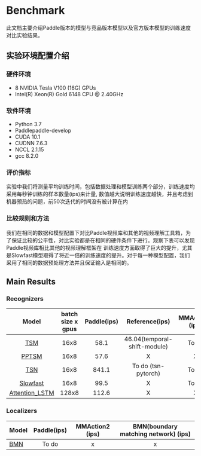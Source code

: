 # Benchmark

此文档主要介绍Paddle版本的模型与竞品版本模型以及官方版本模型的训练速度对比实验结果。

## 实验环境配置介绍
### 硬件环境

- 8 NVIDIA Tesla V100 (16G) GPUs
- Intel(R) Xeon(R) Gold 6148 CPU @ 2.40GHz

### 软件环境

- Python 3.7
- Paddlepaddle-develop
- CUDA 10.1
- CUDNN 7.6.3
- NCCL 2.1.15
- gcc 8.2.0

### 评价指标

实验中我们将测量平均训练时间，包括数据处理和模型训练两个部分，训练速度均采用每秒钟训练的样本数量(ips)来计量,
数值越大说明训练速度越快，并且考虑到机器预热的问题，前50次迭代的时间没有被计算在内

### 比较规则和方法

我们在相同的数据和模型配置下对比Paddle视频库和其他的视频理解工具箱，为了保证比较的公平性，对比实验都是在相同的硬件条件下进行。观察下表可以发现Paddle视频库相比其他的视频理解框架在
训练速度方面取得了巨大的提升，尤其是Slowfast模型取得了将近一倍的训练速度的提升。对于每一种模型配置，我们采用了相同的数据预处理方法并且保证输入是相同的。

## Main Results
### Recognizers

| Model | batch size x gpus | Paddle(ips) | Reference(ips) | MMAction2 (ips)  | PySlowFast (ips)|
| :------: | :-------------------:|:---------------:|:---------------: | :---------------:  |:---------------: |
| [TSM](../configs/recognition/tsm/tsm.yaml) | 16x8 | 58.1 | 46.04(temporal-shift-module) | To do | X |
| [PPTSM](../configs/recognition/tsm/pptsm.yaml) | 16x8 |  57.6 | X |    X   | X |
| [TSN](../configs/recognition/tsn/tsn.yaml) | 16x8 |  841.1 |  To do (tsn-pytorch) | To do | X | 
| [Slowfast](../configs/recogntion/slowfast/slowfast.yaml)| 16x8 | 99.5 | X | To do | 43.2 |
| [Attention_LSTM](../configs/recognition/attention_lstm/attention_lstm.yaml) |  128x8  | 112.6  | X | X | X |

### Localizers

| Model | Paddle(ips) |MMAction2 (ips) |BMN(boundary matching network) (ips)|
| :--- | :---------------: | :-------------------------------------: | :-------------------------------------: |
| [BMN](../configs/localization/bmn.yaml)  | To do | x | x |
